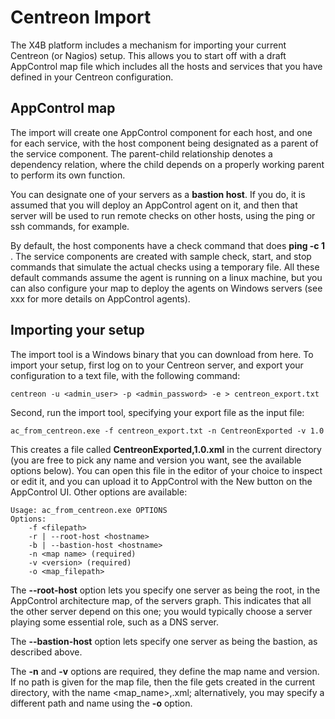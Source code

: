 # Centreon Import
The X4B platform includes a mechanism for importing your current Centreon (or Nagios) setup. This allows you to start off with a draft AppControl map file which includes all the hosts and services that you have defined in your Centreon configuration.
## AppControl map
The import will create one AppControl component for each host, and one for each service, with the host component being designated as a parent of the service component. The parent-child relationship denotes a dependency relation, where the child depends on a properly working parent to perform its own function.

You can designate one of your servers as a **bastion host**. If you do, it is assumed that you will deploy an AppControl agent on it, and then that server will be used to run remote checks on other hosts, using the ping or ssh commands, for example.

By default, the host components have a check command that does **ping -c 1 <hostname>**. The service components are created with sample check, start, and stop commands that simulate the actual checks using a temporary file. All these default commands assume the agent is running on a linux machine, but you can also configure your map to deploy the agents on Windows servers (see xxx for more details on AppControl agents).
## Importing your setup
The import tool is a Windows binary that you can download from here. To import your setup, first log on to your Centreon server, and export your configuration to a text file, with the following command:
```console
centreon -u <admin_user> -p <admin_password> -e > centreon_export.txt
```
  Second, run the import tool, specifying your export file as the input file:
```console
ac_from_centreon.exe -f centreon_export.txt -n CentreonExported -v 1.0
```
This creates a file called **CentreonExported,1.0.xml** in the current directory (you are free to pick any name and version you want, see the available options below). You can open this file in the editor of your choice to inspect or edit it, and you can upload it to AppControl with the New button on the AppControl UI.
Other options are available:
```console
Usage: ac_from_centreon.exe OPTIONS
Options:
    -f <filepath>
    -r | --root-host <hostname>
    -b | --bastion-host <hostname>
    -n <map name> (required)
    -v <version> (required)
    -o <map_filepath>
```
The **--root-host** option lets you specify one server as being the root, in the AppControl architecture map, of the servers graph. This indicates that all the other server depend on this one; you would typically choose a server playing some essential role, such as a DNS server.

The **--bastion-host** option lets specify one server as being the bastion, as described above.

The **-n** and **-v** options are required, they define the map name and version. If no path is given for the map file, then the file gets created in the current directory, with the name <map_name>,<version>.xml; alternatively, you may specify a different path and name using the **-o** option. 
  
